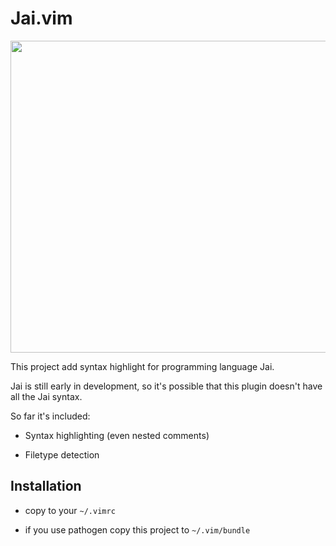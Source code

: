 # Jai.vim

<p align="center">
  <img width="821" height="499" src="https://upx.cz/2gy"/>
</p>

This project add syntax highlight for programming language Jai.

Jai is still early in development, so it's possible that this plugin doesn't have all the Jai syntax.

So far it's included:

* Syntax highlighting (even nested comments)

* Filetype detection

## Installation

* copy to your `~/.vimrc`

* if you use pathogen copy this project to `~/.vim/bundle`
